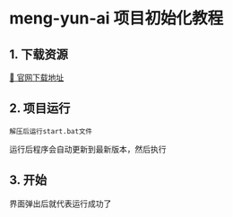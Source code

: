 # meng-yun-ai 项目初始化教程

## 1. 下载资源

<a href="https://www.chat-chat.top/meng-yun/">📄 官网下载地址</span></a>

## 2. 项目运行

```
解压后运行start.bat文件
```

运行后程序会自动更新到最新版本，然后执行

## 3. 开始

界面弹出后就代表运行成功了
